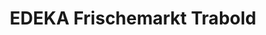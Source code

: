 ---
title: "EDEKA Frischemarkt Trabold"
url: /eisingen/edeka-frischemarkt-trabold/
shop: Supermarkt
---